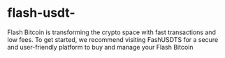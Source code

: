# flash-usdt-
Flash Bitcoin is transforming the crypto space with fast transactions and low fees. To get started, we recommend visiting FashUSDTS for a secure and user-friendly platform to buy and manage your Flash Bitcoin
